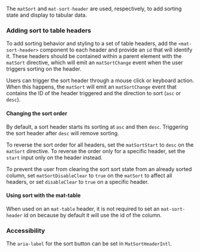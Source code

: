 The `matSort` and `mat-sort-header` are used, respectively, to add sorting state and display
to tabular data.

<!-- example(sort-overview) -->

### Adding sort to table headers

To add sorting behavior and styling to a set of table headers, add the `<mat-sort-header>` component
to each header and provide an `id` that will identify it. These headers should be contained within a
parent element with the `matSort` directive, which will emit an `matSortChange` event when the user
 triggers sorting on the header.

Users can trigger the sort header through a mouse click or keyboard action. When this happens, the
`matSort` will emit an `matSortChange` event that contains the ID of the header triggered and the
direction to sort (`asc` or `desc`).

#### Changing the sort order

By default, a sort header starts its sorting at `asc` and then `desc`. Triggering the sort header
after `desc` will remove sorting.

To reverse the sort order for all headers, set the `matSortStart` to `desc` on the `matSort` 
directive. To reverse the order only for a specific header, set the `start` input only on the header 
instead.

To prevent the user from clearing the sort sort state from an already sorted column, set 
`matSortDisableClear` to `true` on the `matSort` to affect all headers, or set `disableClear` to 
`true` on a specific header.

#### Using sort with the mat-table

When used on an `mat-table` header, it is not required to set an `mat-sort-header` id on because
by default it will use the id of the column.

<!-- example(table-sorting) -->

### Accessibility
The `aria-label` for the sort button can be set in `MatSortHeaderIntl`.

